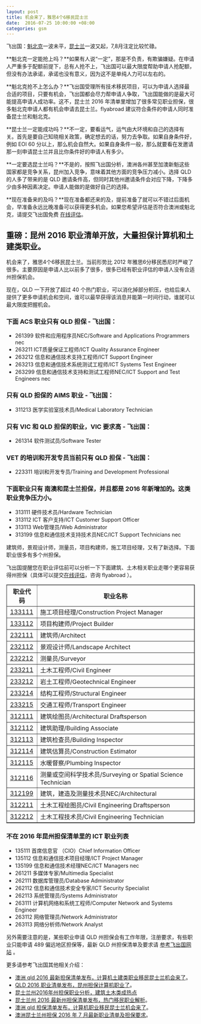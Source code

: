 ```yaml
---
layout: post
title: 机会来了，雅思4个6移民昆士兰
date:  2016-07-25 10:00:00 +08:00
categories: gsm
---
```


飞出国：[魁北克](http://bbs.fcgvisa.com/t/mon-project-2016/17318/)一波未平，[昆士兰](http://bbs.fcgvisa.com/t/qld-2016/17493)一波又起，7,8月注定比较忙碌。

**魁北克一定能抢上吗？**如果有人说“一定”，那是不负责，有欺骗嫌疑。在申请人严重多于配额前提下，总有人抢不上，飞出国可以最大限度帮助申请人抢配额，但没有办法承诺，承诺也没有意义，因为这不是单纯人力可以左右的。

**魁北克抢不上怎么办？**飞出国受理所有技术移民项目，可以为申请人选择最合适的项目，只要有机会，飞出国都会尽力帮申请人争取，飞出国能做的是最大可能提高申请人成功率。这不，昆士兰 2016 年清单里增加了很多常见职业担保，很多魁北克申请人都有机会申请去昆士兰。flyabroad 建议符合条件的申请人同时准备昆士兰和魁北克。

**昆士兰一定能成功吗？**不一定，要看运气，运气由大环境和自己的选择有关。首先是要自己知晓相关政策，确定想去的话，努力去争取。如果自身条件好，例如 EOI 60 分以上，那么机会自然大。如果自身条件一般，那么就要看在发邀请那一刻申请昆士兰并且比你条件好的申请人有多少。

**一定要选昆士兰吗？**不是的，按照飞出国分析，澳洲各州甚至加澳新魁这些国家都是竞争关系，昆州加入竞争，意味着其他方面的竞争压力减小。选择 QLD 的人多了带来的是 QLD 邀请条件高，但同时其他州邀请条件会对应下降，下降多少由多种因素决定。申请人能做的是做好自己的选择。

**现在准备来的及吗？**现在准备都还来的及，提前准备了就可以不错过后面机会，早准备永远比晚准备可以获得更多机会。如果您希望评估是否符合澳洲或魁北克，请提交飞出国免费 [在线评估](http://pg.flyabroadvisa.com/)。

## 重磅：昆州 2016 职业清单开放，大量担保计算机和土建类职业。

机会来了，雅思4个6移民昆士兰。当前形势比 2012 年雅思6分移民悉尼时严峻了很多。主要原因是申请人比以前多了很多，很多已经有职业评估的申请人没有合适州担保机会。

现在，QLD 一下开放了超过 40 个热门职业，可以消化掉部分积压，也给后来人提供了更多申请机会和空间，谁可以最早获得该消息并能第一时间行动，谁就可以最大限度把握机会。

### 下面 ACS 职业只有 QLD 担保 - 飞出国：

- 261399  	软件和应用程序员NEC/Software and Applications Programmers nec
- 263211  	ICT质量保证工程师/ICT Quality Assurance Engineer
- 263212  	信息和通信技术支持工程师/ICT Support Engineer
- 263213  	信息和通信技术系统测试工程师/ICT Systems Test Engineer
- 263299  	信息和通信技术支持和测试工程师NEC/ICT Support and Test Engineers nec

### 只有 QLD 担保的 AIMS 职业 - 飞出国：

- 311213 	医学实验室技术员/Medical Laboratory Technician

### 只有 VIC 和 QLD 担保的职业，VIC 要求高 - 飞出国：

- 261314  	软件测试员/Software Tester

###  VET 的培训和开发专员当前只有 QLD 担保 - 飞出国：

- 223311 	培训和开发专员/Training and Development Professional

### 下面职业只有 南澳和昆士兰担保，并且都是 2016 年新增加的。这类职业竞争压力小。

- 313111	硬件技术员/Hardware Technician
- 313112	ICT 客户支持/ICT Customer Support Officer
- 313113	Web管理员/Web Administrator
- 313199	信息和通信技术支持技术员NEC/ICT Support Technicians nec

建筑师，景观设计师，测量员，项目构建师，施工项目经理，又有了新选择。下面职业很多有多个州担保。

飞出国提醒您在职业评估前可以分析一下下面建筑、土木相关职业走哪个更容易获得州担保（具体可以提交[在线评估](http://pg.flyabroadvisa.com/)，咨询 flyabroad ）。

<table border="1" cellpadding="1" cellspacing="0">
<tr>
<th>职业代码</th>
<th>职业名称</th>
</tr>

<tr>
<td> <a href="http://anzsco.cgvisa.com/133111" target="_blank">133111</a> </td>
<td> 施工项目经理/Construction Project Manager </td>

</tr>

<tr>
<td> <a href="http://anzsco.cgvisa.com/133112" target="_blank">133112</a> </td>
<td> 项目构建师/Project Builder </td>

</tr>

<tr>
<td> <a href="http://anzsco.cgvisa.com/232111" target="_blank">232111</a> </td>
<td> 建筑师/Architect </td>

</tr>

<tr>
<td> <a href="http://anzsco.cgvisa.com/232112" target="_blank">232112</a> </td>
<td> 景观设计师/Landscape Architect </td>

</tr>

<tr>
<td> <a href="http://anzsco.cgvisa.com/232212" target="_blank">232212</a> </td>
<td> 测量员/Surveyor </td>

</tr>

<tr>
<td> <a href="http://anzsco.cgvisa.com/233211" target="_blank">233211</a> </td>
<td> 土木工程师/Civil Engineer </td>

</tr>

<tr>
<td> <a href="http://anzsco.cgvisa.com/233212" target="_blank">233212</a> </td>
<td> 岩土工程师/Geotechnical Engineer </td>

</tr>

<tr>
<td> <a href="http://anzsco.cgvisa.com/233214" target="_blank">233214</a> </td>
<td> 结构工程师/Structural Engineer </td>

</tr>

<tr>
<td> <a href="http://anzsco.cgvisa.com/233215" target="_blank">233215</a> </td>
<td> 交通工程师/Transport Engineer </td>

</tr>

<tr>
<td> <a href="http://anzsco.cgvisa.com/312111" target="_blank">312111</a> </td>
<td> 建筑绘图员/Architectural Draftsperson </td>

</tr>

<tr>
<td> <a href="http://anzsco.cgvisa.com/312112" target="_blank">312112</a> </td>
<td> 建筑助理/Building Associate </td>

</tr>

<tr>
<td> <a href="http://anzsco.cgvisa.com/312113" target="_blank">312113</a> </td>
<td> 建筑检查员/Building Inspector </td>

</tr>

<tr>
<td> <a href="http://anzsco.cgvisa.com/312114" target="_blank">312114</a> </td>
<td> 建筑估算员/Construction Estimator </td>

</tr>

<tr>
<td> <a href="http://anzsco.cgvisa.com/312115" target="_blank">312115</a> </td>
<td> 水暖督察/Plumbing Inspector </td>

</tr>

<tr>
<td> <a href="http://anzsco.cgvisa.com/312116" target="_blank">312116</a> </td>
<td> 测量或空间科学技术员/Surveying or Spatial Science Technician </td>

</tr>

<tr>
<td> <a href="http://anzsco.cgvisa.com/312199" target="_blank">312199</a> </td>
<td> 建筑，建造及测量技术员NEC/Architectural </td>

</tr>

<tr>
<td> <a href="http://anzsco.cgvisa.com/312211" target="_blank">312211</a> </td>
<td> 土木工程绘图员/Civil Engineering Draftsperson </td>

</tr>

<tr>
<td> <a href="http://anzsco.cgvisa.com/312212" target="_blank">312212</a> </td>
<td> 土木工程技术员/Civil Engineering Technician </td>

</tr>

</table>

### 不在 2016 年昆州担保清单里的 ICT 职业列表

- 135111 首席信息官 （CIO）Chief Information Officer
- 135112 信息和通信技术项目经理/ICT Project Manager
- 135199 信息和通信技术经理NEC/ICT Managers nec
- 261211 多媒体专家/Multimedia Specialist
- 262111 数据库管理员/Database Administrator
- 262112 信息和通信技术安全专家/ICT Security Specialist
- 262113 系统管理员/Systems Administrator
- 263111 计算机网络和系统工程师/Computer Network and Systems Engineer
- 263112 网络管理员/Network Administrator
- 263113 网络分析师/Network Analyst

另外需要注意的是，某些职业申请 QLD 州担保会有工作年限，注册要求，有些职业只能申请 489 偏远地区担保等，最新 QLD 州担保清单及要求请 [参考飞出国网站](http://www.flyabroadvisa.com/zdb/qld.html) 。

更多请参考飞出国其他相关介绍：

- [澳洲 qld 2016 最新担保清单发布，计算机土建类职业移民昆士兰机会来了](http://bbs.fcgvisa.com/t/qld-2016/17493)。
- [QLD 2016 职业清单发布，昆州担保计算机职业了](http://vac.fcgvisa.com/gsm/2016/07/25/QLD-SOL-ICT/)。
- [昆士兰州2016年州担保职业分析，建筑土木类成热点](http://vac.fcgvisa.com/gsm/2016/07/25/QLD-SOL-Construction/)
- [昆士兰州 2016 最新州担保清单发布，热门移民职业解析](http://vac.fcgvisa.com/gsm/2016/07/24/QLD-SOL-HOT/)。
- [澳洲 qld 担保清单发布，计算机职业移民昆士兰机会来了](http://bbs.fcgvisa.com/t/qld/17493)。
- [澳洲昆士兰州担保 2016 年 7 月最新职业清单及担保要求](http://www.flyabroadvisa.com/zdb/qld.html)。
